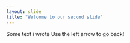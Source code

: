 ```yaml
---
layout: slide
title: "Welcome to our second slide"
---
```

Some text i wrote
Use the left arrow to go back!
